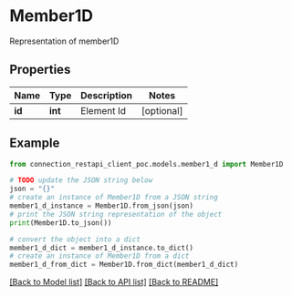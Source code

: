 # Member1D

Representation of member1D

## Properties

Name | Type | Description | Notes
------------ | ------------- | ------------- | -------------
**id** | **int** | Element Id | [optional] 

## Example

```python
from connection_restapi_client_poc.models.member1_d import Member1D

# TODO update the JSON string below
json = "{}"
# create an instance of Member1D from a JSON string
member1_d_instance = Member1D.from_json(json)
# print the JSON string representation of the object
print(Member1D.to_json())

# convert the object into a dict
member1_d_dict = member1_d_instance.to_dict()
# create an instance of Member1D from a dict
member1_d_from_dict = Member1D.from_dict(member1_d_dict)
```
[[Back to Model list]](../README.md#documentation-for-models) [[Back to API list]](../README.md#documentation-for-api-endpoints) [[Back to README]](../README.md)


